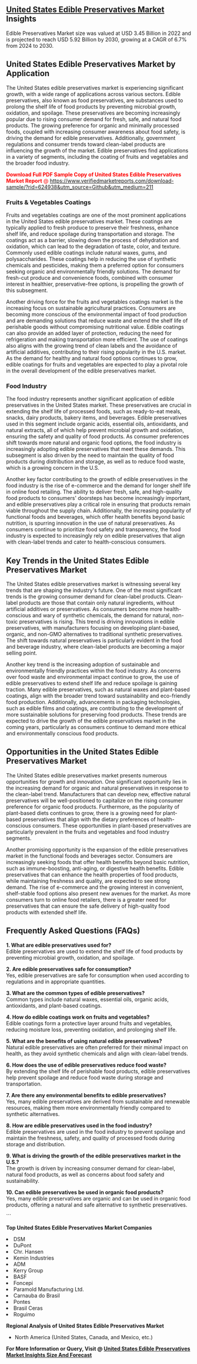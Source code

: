 <h2><a href="https://www.verifiedmarketreports.com/download-sample/?rid=624938&amp;utm_source=Github&amp;utm_medium=211" target="_blank">United States Edible Preservatives Market</a> Insights</h2><p>Edible Preservatives Market size was valued at USD 3.45 Billion in 2022 and is projected to reach USD 5.92 Billion by 2030, growing at a CAGR of 6.7% from 2024 to 2030.</p><p><h2>United States Edible Preservatives Market by Application</h2><p>The United States edible preservatives market is experiencing significant growth, with a wide range of applications across various sectors. Edible preservatives, also known as food preservatives, are substances used to prolong the shelf life of food products by preventing microbial growth, oxidation, and spoilage. These preservatives are becoming increasingly popular due to rising consumer demand for fresh, safe, and natural food products. The growing preference for organic and minimally processed foods, coupled with increasing consumer awareness about food safety, is driving the demand for edible preservatives. Additionally, government regulations and consumer trends toward clean-label products are influencing the growth of the market. Edible preservatives find applications in a variety of segments, including the coating of fruits and vegetables and the broader food industry. <p><span class=""><span style="color: #ff0000;"><strong>Download Full PDF Sample Copy of United States Edible Preservatives Market Report</strong> @ </span><a href="https://www.verifiedmarketreports.com/download-sample/?rid=624938&amp;utm_source=Github&amp;utm_medium=211" target="_blank">https://www.verifiedmarketreports.com/download-sample/?rid=624938&amp;utm_source=Github&amp;utm_medium=211</a></span></p></p><h3>Fruits & Vegetables Coatings</h3><p>Fruits and vegetables coatings are one of the most prominent applications in the United States edible preservatives market. These coatings are typically applied to fresh produce to preserve their freshness, enhance shelf life, and reduce spoilage during transportation and storage. The coatings act as a barrier, slowing down the process of dehydration and oxidation, which can lead to the degradation of taste, color, and texture. Commonly used edible coatings include natural waxes, gums, and polysaccharides. These coatings help in reducing the use of synthetic chemicals and pesticides, making them a preferred option for consumers seeking organic and environmentally friendly solutions. The demand for fresh-cut produce and convenience foods, combined with consumer interest in healthier, preservative-free options, is propelling the growth of this subsegment.<p>Another driving force for the fruits and vegetables coatings market is the increasing focus on sustainable agricultural practices. Consumers are becoming more conscious of the environmental impact of food production and are demanding solutions that reduce waste and extend the shelf life of perishable goods without compromising nutritional value. Edible coatings can also provide an added layer of protection, reducing the need for refrigeration and making transportation more efficient. The use of coatings also aligns with the growing trend of clean labels and the avoidance of artificial additives, contributing to their rising popularity in the U.S. market. As the demand for healthy and natural food options continues to grow, edible coatings for fruits and vegetables are expected to play a pivotal role in the overall development of the edible preservatives market.</p><h3>Food Industry</h3><p>The food industry represents another significant application of edible preservatives in the United States market. These preservatives are crucial in extending the shelf life of processed foods, such as ready-to-eat meals, snacks, dairy products, bakery items, and beverages. Edible preservatives used in this segment include organic acids, essential oils, antioxidants, and natural extracts, all of which help prevent microbial growth and oxidation, ensuring the safety and quality of food products. As consumer preferences shift towards more natural and organic food options, the food industry is increasingly adopting edible preservatives that meet these demands. This subsegment is also driven by the need to maintain the quality of food products during distribution and storage, as well as to reduce food waste, which is a growing concern in the U.S.<p>Another key factor contributing to the growth of edible preservatives in the food industry is the rise of e-commerce and the demand for longer shelf life in online food retailing. The ability to deliver fresh, safe, and high-quality food products to consumers' doorsteps has become increasingly important, and edible preservatives play a critical role in ensuring that products remain viable throughout the supply chain. Additionally, the increasing popularity of functional foods and beverages, which offer health benefits beyond basic nutrition, is spurring innovation in the use of natural preservatives. As consumers continue to prioritize food safety and transparency, the food industry is expected to increasingly rely on edible preservatives that align with clean-label trends and cater to health-conscious consumers.</p><h2>Key Trends in the United States Edible Preservatives Market</h2><p>The United States edible preservatives market is witnessing several key trends that are shaping the industry's future. One of the most significant trends is the growing consumer demand for clean-label products. Clean-label products are those that contain only natural ingredients, without artificial additives or preservatives. As consumers become more health-conscious and wary of synthetic chemicals, the demand for natural, non-toxic preservatives is rising. This trend is driving innovations in edible preservatives, with manufacturers focusing on developing plant-based, organic, and non-GMO alternatives to traditional synthetic preservatives. The shift towards natural preservatives is particularly evident in the food and beverage industry, where clean-label products are becoming a major selling point.<p>Another key trend is the increasing adoption of sustainable and environmentally friendly practices within the food industry. As concerns over food waste and environmental impact continue to grow, the use of edible preservatives to extend shelf life and reduce spoilage is gaining traction. Many edible preservatives, such as natural waxes and plant-based coatings, align with the broader trend toward sustainability and eco-friendly food production. Additionally, advancements in packaging technologies, such as edible films and coatings, are contributing to the development of more sustainable solutions for preserving food products. These trends are expected to drive the growth of the edible preservatives market in the coming years, particularly as consumers continue to demand more ethical and environmentally conscious food products.</p><h2>Opportunities in the United States Edible Preservatives Market</h2><p>The United States edible preservatives market presents numerous opportunities for growth and innovation. One significant opportunity lies in the increasing demand for organic and natural preservatives in response to the clean-label trend. Manufacturers that can develop new, effective natural preservatives will be well-positioned to capitalize on the rising consumer preference for organic food products. Furthermore, as the popularity of plant-based diets continues to grow, there is a growing need for plant-based preservatives that align with the dietary preferences of health-conscious consumers. These opportunities in plant-based preservatives are particularly prevalent in the fruits and vegetables and food industry segments.<p>Another promising opportunity is the expansion of the edible preservatives market in the functional foods and beverages sector. Consumers are increasingly seeking foods that offer health benefits beyond basic nutrition, such as immune-boosting, anti-aging, or digestive health benefits. Edible preservatives that can enhance the health properties of food products, while maintaining freshness and quality, are expected to see strong demand. The rise of e-commerce and the growing interest in convenient, shelf-stable food options also present new avenues for the market. As more consumers turn to online food retailers, there is a greater need for preservatives that can ensure the safe delivery of high-quality food products with extended shelf life.</p><h2>Frequently Asked Questions (FAQs)</h2><p><strong>1. What are edible preservatives used for?</strong><br>Edible preservatives are used to extend the shelf life of food products by preventing microbial growth, oxidation, and spoilage.</p><p><strong>2. Are edible preservatives safe for consumption?</strong><br>Yes, edible preservatives are safe for consumption when used according to regulations and in appropriate quantities.</p><p><strong>3. What are the common types of edible preservatives?</strong><br>Common types include natural waxes, essential oils, organic acids, antioxidants, and plant-based coatings.</p><p><strong>4. How do edible coatings work on fruits and vegetables?</strong><br>Edible coatings form a protective layer around fruits and vegetables, reducing moisture loss, preventing oxidation, and prolonging shelf life.</p><p><strong>5. What are the benefits of using natural edible preservatives?</strong><br>Natural edible preservatives are often preferred for their minimal impact on health, as they avoid synthetic chemicals and align with clean-label trends.</p><p><strong>6. How does the use of edible preservatives reduce food waste?</strong><br>By extending the shelf life of perishable food products, edible preservatives help prevent spoilage and reduce food waste during storage and transportation.</p><p><strong>7. Are there any environmental benefits to edible preservatives?</strong><br>Yes, many edible preservatives are derived from sustainable and renewable resources, making them more environmentally friendly compared to synthetic alternatives.</p><p><strong>8. How are edible preservatives used in the food industry?</strong><br>Edible preservatives are used in the food industry to prevent spoilage and maintain the freshness, safety, and quality of processed foods during storage and distribution.</p><p><strong>9. What is driving the growth of the edible preservatives market in the U.S.?</strong><br>The growth is driven by increasing consumer demand for clean-label, natural food products, as well as concerns about food safety and sustainability.</p><p><strong>10. Can edible preservatives be used in organic food products?</strong><br>Yes, many edible preservatives are organic and can be used in organic food products, offering a natural and safe alternative to synthetic preservatives.</p>```</p><p><strong>Top United States Edible Preservatives Market Companies</strong></p><div data-test-id=""><p><li>DSM</li><li> DuPont</li><li> Chr. Hansen</li><li> Kemin Industries</li><li> ADM</li><li> Kerry Group</li><li> BASF</li><li> Foncepi</li><li> Paramold Manufacturing Ltd.</li><li> Carnauba do Brasil</li><li> Pontes</li><li> Brasil Ceras</li><li> Roguimo</li></p><div><strong>Regional Analysis of&nbsp;United States Edible Preservatives Market</strong></div><ul><li dir="ltr"><p dir="ltr">North America&nbsp;(United States, Canada, and Mexico, etc.)</p></li></ul><p><strong>For More Information or Query, Visit @&nbsp;</strong><strong><a href="https://www.verifiedmarketreports.com/product/edible-preservatives-market/?utm_source=Github&amp;utm_medium=211" target="_blank">United States Edible Preservatives Market Insights Size And Forecast</a></strong></p></div>
